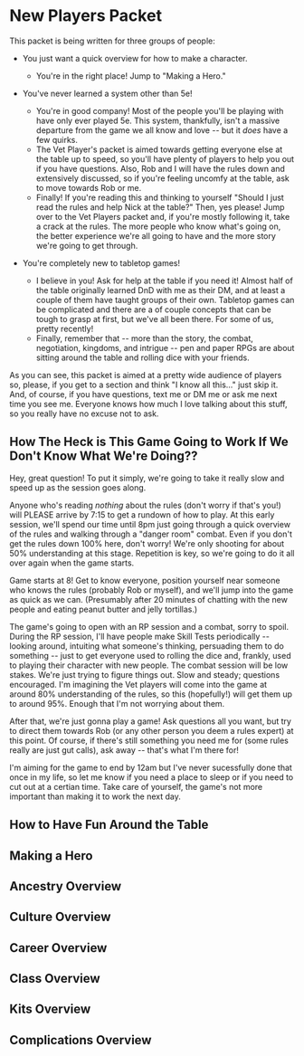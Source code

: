 # New Players Packet

This packet is being written for three groups of people:

- You just want a quick overview for how to make a character.
	+ You're in the right place! Jump to "Making a Hero."

- You've never learned a system other than 5e!
	+ You're in good company!  Most of the people you'll be playing with have only ever played 5e.  This system, thankfully, isn't a massive departure from the game we all know and love -- but it *does* have a few quirks.
	+ The Vet Player's packet is aimed towards getting everyone else at the table up to speed, so you'll have plenty of players to help you out if you have questions.  Also, Rob and I will have the rules down and extensively discussed, so if you're feeling uncomfy at the table, ask to move towards Rob or me.
	+ Finally! If you're reading this and thinking to yourself "Should I just read the rules and help Nick at the table?" Then, yes please! Jump over to the Vet Players packet and, if you're mostly following it, take a crack at the rules.  The more people who know what's going on, the better experience we're all going to have and the more story we're going to get through.
	
- You're completely new to tabletop games!
	+ I believe in you! Ask for help at the table if you need it! Almost half of the table originally learned DnD with me as their DM, and at least a couple of them have taught groups of their own. Tabletop games can be complicated and there are a of couple concepts that can be tough to grasp at first, but we've all been there. For some of us, pretty recently!
	+ Finally, remember that -- more than the story, the combat, negotiation, kingdoms, and intrigue -- pen and paper RPGs are about sitting around the table and rolling dice with your friends.
	
As you can see, this packet is aimed at a pretty wide audience of players so, please, if you get to a section and think "I know all this..." just skip it. And, of course, if you have questions, text me or DM me or ask me next time you see me.  Everyone knows how much I love talking about this stuff, so you really have no excuse not to ask.
	
## How The Heck is This Game Going to Work If We Don't Know What We're Doing??

Hey, great question! To put it simply, we're going to take it really slow and speed up as the session goes along. 

Anyone who's reading *nothing* about the rules (don't worry if that's you!) will PLEASE arrive by 7:15 to get a rundown of how to play. At this early session, we'll spend our time until 8pm just going through a quick overview of the rules and walking through a "danger room" combat.  Even if you don't get the rules down 100% here, don't worry! We're only shooting for about 50% understanding at this stage. Repetition is key, so we're going to do it all over again when the game starts.

Game starts at 8! Get to know everyone, position yourself near someone who knows the rules (probably Rob or myself), and we'll jump into the game as quick as we can. (Presumably after 20 minutes of chatting with the new people and eating peanut butter and jelly tortillas.)

The game's going to open with an RP session and a combat, sorry to spoil. During the RP session, I'll have people make Skill Tests periodically -- looking around, intuiting what someone's thinking, persuading them to do something -- just to get everyone used to rolling the dice and, frankly, used to playing their character with new people. The combat session will be low stakes.  We're just trying to figure things out.  Slow and steady; questions encouraged. I'm imagining the Vet players will come into the game at around 80% understanding of the rules, so this (hopefully!) will get them up to around 95%.  Enough that I'm not worrying about them.

After that, we're just gonna play a game! Ask questions all you want, but try to direct them towards Rob (or any other person you deem a rules expert) at this point. Of course, if there's still something you need me for (some rules really are just gut calls), ask away -- that's what I'm there for!

I'm aiming for the game to end by 12am but I've never sucessfully done that once in my life, so let me know if you need a place to sleep or if you need to cut out at a certian time. Take care of yourself, the game's not more important than making it to work the next day.

## How to Have Fun Around the Table


	
## Making a Hero

## Ancestry Overview

## Culture Overview

## Career Overview

## Class Overview

## Kits Overview

## Complications Overview